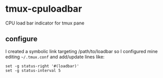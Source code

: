 # tmux-cpuloadbar
CPU load bar indicator for tmux pane

## configure
I created a symbolic link targeting /path/to/loadbar so I configured mine editing `~/.tmux.conf` and add/update lines like:
```
set -g status-right '#(loadbar)'
set -g status-interval 5
